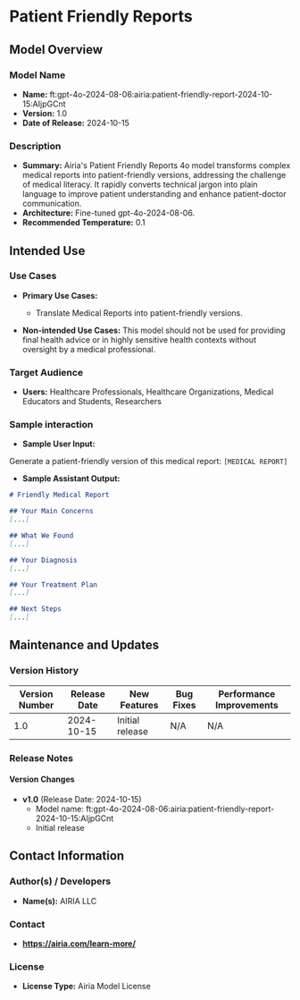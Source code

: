 # Patient Friendly Reports

## Model Overview

### Model Name

- **Name:**  ft:gpt-4o-2024-08-06:airia:patient-friendly-report-2024-10-15:AIjpGCnt
- **Version:** 1.0
- **Date of Release:** 2024-10-15

### Description

- **Summary:** Airia's Patient Friendly Reports 4o model transforms complex medical reports into patient-friendly versions, addressing the challenge of medical literacy. It rapidly converts technical jargon into plain language to improve patient understanding and enhance patient-doctor communication.
- **Architecture:** Fine-tuned gpt-4o-2024-08-06.
- **Recommended Temperature:** 0.1

## Intended Use

### Use Cases

- **Primary Use Cases:**
  - Translate Medical Reports into patient-friendly versions.

- **Non-intended Use Cases:** This model should not be used for providing final health advice or in highly sensitive health contexts without oversight by a medical professional.

### Target Audience

- **Users:** Healthcare Professionals, Healthcare Organizations, Medical Educators and Students, Researchers

### Sample interaction

- **Sample User Input:**

Generate a patient-friendly version of this medical report: `[MEDICAL REPORT]`

- **Sample Assistant Output:**

```markdown
# Friendly Medical Report

## Your Main Concerns
[...]

## What We Found
[...]

## Your Diagnosis
[...]

## Your Treatment Plan
[...]

## Next Steps
[...]
```

## Maintenance and Updates

### Version History

| Version Number | Release Date | New Features                  | Bug Fixes                   | Performance Improvements     |
|----------------|--------------|-------------------------------|-----------------------------|------------------------------|
| 1.0            |  2024-10-15  | Initial release               |  N/A  | N/A |

### Release Notes

#### Version Changes

- **v1.0** (Release Date: 2024-10-15)
  - Model name: ft:gpt-4o-2024-08-06:airia:patient-friendly-report-2024-10-15:AIjpGCnt
  - Initial release

## Contact Information

### Author(s) / Developers

- **Name(s):** AIRIA LLC

### Contact

- **https://airia.com/learn-more/**

### License

- **License Type:** Airia Model License
